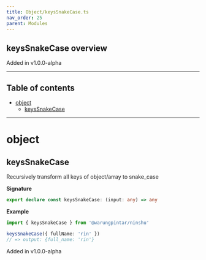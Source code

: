 ```yaml
---
title: Object/keysSnakeCase.ts
nav_order: 25
parent: Modules
---
```


## keysSnakeCase overview

Added in v1.0.0-alpha

---

<h2 class="text-delta">Table of contents</h2>

- [object](#object)
  - [keysSnakeCase](#keyssnakecase)

---

# object

## keysSnakeCase

Recursively transform all keys of object/array to snake_case

**Signature**

```ts
export declare const keysSnakeCase: (input: any) => any
```

**Example**

```ts
import { keysSnakeCase } from '@warungpintar/ninshu'

keysSnakeCase({ fullName: 'rin' })
// => output: {full_name: 'rin'}
```

Added in v1.0.0-alpha
